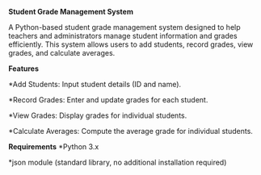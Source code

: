 **Student Grade Management System**

A Python-based student grade management system designed to help teachers and administrators manage student information and grades efficiently.
This system allows users to add students, record grades, view grades, and calculate averages.

**Features**

*Add Students: Input student details (ID and name).

*Record Grades: Enter and update grades for each student.

*View Grades: Display grades for individual students.

*Calculate Averages: Compute the average grade for individual students.

**Requirements**
*Python 3.x

*json module (standard library, no additional installation required)
